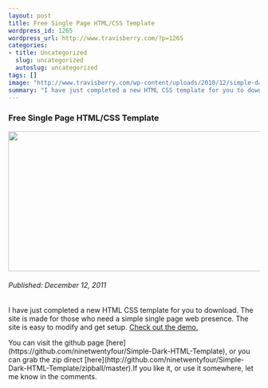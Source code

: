 ```yaml
--- 
layout: post
title: Free Single Page HTML/CSS Template
wordpress_id: 1265
wordpress_url: http://www.travisberry.com/?p=1265
categories: 
- title: Uncategorized
  slug: uncategorized
  autoslug: uncategorized
tags: []
image: "http://www.travisberry.com/wp-content/uploads/2010/12/simple-dark-screencap.jpg"
summary: "I have just completed a new HTML CSS template for you to download. The site is made for those who need a simple single page web presence."
---
```

<article class="post clearfix">
  <h3>Free Single Page HTML/CSS Template</h3>
  <a href="http://www.travisberry.com/simple-dark-html-template/index.html" class="postImageLink"><img src="http://www.travisberry.com/wp-content/uploads/2010/12/simple-dark-screencap.jpg" alt="" class="thumbnail alignleft" width=640 height=280 /></a>
  <h6>Published: December 12, 2011</h6>

I have just completed a new HTML CSS template for you to download. The site is made for those who need a simple single page web presence. The site is easy to modify and get setup. [Check out the demo.](http://www.travisberry.com/simple-dark-html-template/index.html)
<div class="clearfix"></div>
You can visit the github page [here](https://github.com/ninetwentyfour/Simple-Dark-HTML-Template), or you can grab the zip direct [here](http://github.com/ninetwentyfour/Simple-Dark-HTML-Template/zipball/master).If you like it, or use it somewhere, let me know in the comments.

</article>